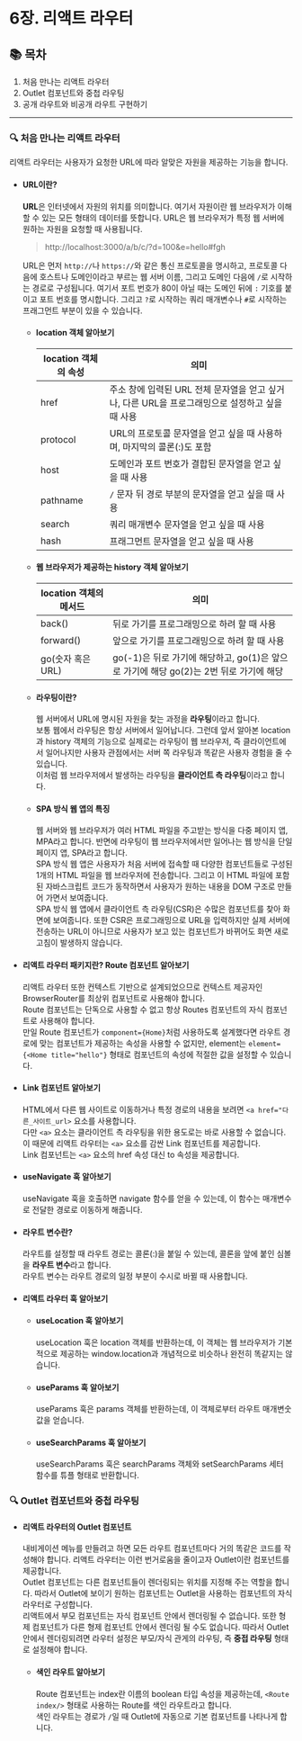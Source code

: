 # 6장. 리액트 라우터

## 📚 목차

1. 처음 만나는 리액트 라우터
2. Outlet 컴포넌트와 중첩 라우팅
3. 공개 라우트와 비공개 라우트 구현하기

---

### 🔍 처음 만나는 리액트 라우터

리액트 라우터는 사용자가 요청한 URL에 따라 알맞은 자원을 제공하는 기능을 합니다.

- #### URL이란?

  **URL**은 인터넷에서 자원의 위치를 의미합니다. 여기서 자원이란 웹 브라우저가 이해할 수 있는 모든 형태의 데이터를 뜻합니다.
  URL은 웹 브라우저가 특정 웹 서버에 원하는 자원을 요청할 때 사용됩니다.

  > http://localhost:3000/a/b/c/?d=100&e=hello#fgh

  URL은 먼저 `http://`나 `https://`와 같은 통신 프로토콜을 명시하고, 프로토콜 다음에 호스트나 도메인이라고 부르는 웹 서버 이름, 그리고 도메인 다음에 `/`로 시작하는 경로로 구성됩니다. 여기서 포트 번호가 80이 아닐 때는 도메인 뒤에 `:` 기호를 붙이고 포트 번호를 명시합니다. 그리고 `?`로 시작하는 쿼리 매개변수나 `#`로 시작하는 프래그먼트 부분이 있을 수 있습니다.

  - #### location 객체 알아보기

    | location 객체의 속성 | 의미                                                                                            |
    | -------------------- | ----------------------------------------------------------------------------------------------- |
    | href                 | 주소 창에 입력된 URL 전체 문자열을 얻고 싶거나, 다른 URL을 프로그래밍으로 설정하고 싶을 때 사용 |
    | protocol             | URL의 프로토콜 문자열을 얻고 싶을 때 사용하며, 마지막의 콜론(:)도 포함                          |
    | host                 | 도메인과 포트 번호가 결합된 문자열을 얻고 싶을 때 사용                                          |
    | pathname             | `/` 문자 뒤 경로 부분의 문자열을 얻고 싶을 때 사용                                              |
    | search               | 쿼리 매개변수 문자열을 얻고 싶을 때 사용                                                        |
    | hash                 | 프래그먼트 문자열을 얻고 싶을 때 사용                                                           |

  - #### 웹 브라우저가 제공하는 history 객체 알아보기

    | location 객체의 메서드 | 의미                                                                                   |
    | ---------------------- | -------------------------------------------------------------------------------------- |
    | back()                 | 뒤로 가기를 프로그래밍으로 하려 할 때 사용                                             |
    | forward()              | 앞으로 가기를 프로그래밍으로 하려 할 때 사용                                           |
    | go(숫자 혹은 URL)      | go(-1)은 뒤로 가기에 해당하고, go(1)은 앞으로 가기에 해당 go(2)는 2번 뒤로 가기에 해당 |

  - #### 라우팅이란?

    웹 서버에서 URL에 명시된 자원을 찾는 과정을 **라우팅**이라고 합니다.  
    보통 웹에서 라우팅은 항상 서버에서 일어납니다. 그런데 앞서 알아본 location과 history 객체의 기능으로 실제로는 라우팅이 웹 브라우저, 즉 클라이언트에서 일어나지만 사용자 관점에서는 서버 쪽 라우팅과 똑같은 사용자 경험을 줄 수 있습니다.  
    이처럼 웹 브라우저에서 발생하는 라우팅을 **클라이언트 측 라우팅**이라고 합니다.

  - #### SPA 방식 웹 앱의 특징
    웹 서버와 웹 브라우저가 여러 HTML 파일을 주고받는 방식을 다중 페이지 앱, MPA라고 합니다. 반면에 라우팅이 웹 브라우저에서만 일어나는 웹 방식을 단일 페이지 앱, SPA라고 합니다.  
    SPA 방식 웹 앱은 사용자가 처음 서버에 접속할 때 다양한 컴포넌트들로 구성된 1개의 HTML 파일을 웹 브라우저에 전송합니다. 그리고 이 HTML 파일에 포함된 자바스크립트 코드가 동작하면서 사용자가 원하는 내용을 DOM 구조로 만들어 가면서 보여줍니다.  
    SPA 방식 웹 앱에서 클라이언트 측 라우팅(CSR)은 수많은 컴포넌트를 찾아 화면에 보여줍니다. 또한 CSR은 프로그래밍으로 URL을 입력하지만 실제 서버에 전송하는 URL이 아니므로 사용자가 보고 있는 컴포넌트가 바뀌어도 화면 새로고침이 발생하지 않습니다.

- #### 리액트 라우터 패키지란? Route 컴포넌트 알아보기

  리액트 라우터 또한 컨텍스트 기반으로 설계되었으므로 컨텍스트 제공자인 BrowserRouter를 최상위 컴포넌트로 사용해야 합니다.  
  Route 컴포넌트는 단독으로 사용할 수 없고 항상 Routes 컴포넌트의 자식 컴포넌트로 사용해야 합니다.  
  만일 Route 컴포넌트가 `component={Home}`처럼 사용하도록 설계했다면 라우트 경로에 맞는 컴포넌트가 제공하는 속성을 사용할 수 없지만, element는 `element={<Home title="hello"}` 형태로 컴포넌트의 속성에 적절한 값을 설정할 수 있습니다.

- #### Link 컴포넌트 알아보기

  HTML에서 다른 웹 사이트로 이동하거나 특정 경로의 내용을 보려면 `<a href="다른_사이트_url>` 요소를 사용합니다.  
  다만 `<a>` 요소는 클라이언트 측 라우팅을 위한 용도로는 바로 사용할 수 없습니다. 이 때문에 리액트 라우터는 `<a>` 요소를 감싼 Link 컴포넌트를 제공합니다.  
  Link 컴포넌트는 `<a>` 요소의 href 속성 대신 to 속성을 제공합니다.

- #### useNavigate 훅 알아보기

  useNavigate 훅을 호출하면 navigate 함수를 얻을 수 있는데, 이 함수는 매개변수로 전달한 경로로 이동하게 해줍니다.

- #### 라우트 변수란?

  라우트를 설정할 때 라우트 경로는 콜론(:)을 붙일 수 있는데, 콜론을 앞에 붙인 심볼을 **라우트 변수**라고 합니다.  
  라우트 변수는 라우트 경로의 일정 부분이 수시로 바뀔 때 사용합니다.

- #### 리액트 라우터 훅 알아보기

  - #### useLocation 훅 알아보기

    useLocation 훅은 location 객체를 반환하는데, 이 객체는 웹 브라우저가 기본적으로 제공하는 window.location과 개념적으로 비슷하나 완전히 똑같지는 않습니다.

  - #### useParams 훅 알아보기

    useParams 훅은 params 객체를 반환하는데, 이 객체로부터 라우트 매개변숫값을 얻습니다.

  - #### useSearchParams 훅 알아보기
    useSearchParams 훅은 searchParams 객체와 setSearchParams 세터 함수를 튜플 형태로 반환합니다.

### 🔍 Outlet 컴포넌트와 중첩 라우팅

- #### 리액트 라우터의 Outlet 컴포넌트

  내비게이션 메뉴를 만들려고 하면 모든 라우트 컴포넌트마다 거의 똑같은 코드를 작성해야 합니다. 리액트 라우터는 이런 번거로움을 줄이고자 Outlet이란 컴포넌트를 제공합니다.  
  Outlet 컴포넌트는 다른 컴포넌트들이 렌더링되는 위치를 지정해 주는 역할을 합니다. 따라서 Outlet에 보이기 원하는 컴포넌트는 Outlet을 사용하는 컴포넌트의 자식 라우터로 구성합니다.  
  리액트에서 부모 컴포넌트는 자식 컴포넌트 안에서 렌더링될 수 없습니다. 또한 형제 컴포넌트가 다른 형제 컴포넌트 안에서 렌더링 될 수도 없습니다. 따라서 Outlet 안에서 렌더링되려면 라우터 설정은 부모/자식 관게의 라우팅, 즉 **중접 라우팅** 형태로 설정해야 합니다.

  - #### 색인 라우트 알아보기
    Route 컴포넌트는 index란 이름의 boolean 타입 속성을 제공하는데, `<Route index/>` 형태로 사용하는 Route를 색인 라우트라고 합니다.  
    색인 라우트는 경로가 `/`일 때 Outlet에 자동으로 기본 컴포넌트를 나타나게 합니다.
